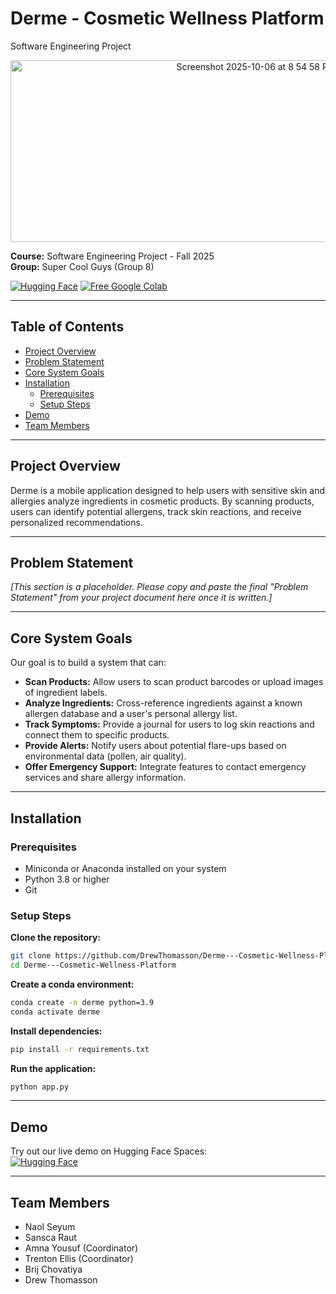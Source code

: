 # Derme - Cosmetic Wellness Platform
Software Engineering Project

<p align="center">
  <img width="770" height="291" alt="Screenshot 2025-10-06 at 8 54 58 PM" src="https://github.com/user-attachments/assets/5bbf9243-58ee-4f15-96b6-def4d5461f4c" />
</p>

**Course:** Software Engineering Project - Fall 2025  
**Group:** Super Cool Guys (Group 8)

[![Hugging Face](https://img.shields.io/badge/Hugging%20Face-Demo-yellow?style=flat&logo=huggingface)](https://huggingface.co/spaces/drewThomasson/DermTest)
[![Free Google Colab](https://colab.research.google.com/assets/colab-badge.svg)](https://colab.research.google.com/drive/1TjPwaykftmQ6XpG7HKbmKlZyYlb65nLI?usp=sharing)


---

## Table of Contents
- [Project Overview](#project-overview)
- [Problem Statement](#problem-statement)
- [Core System Goals](#core-system-goals)
- [Installation](#installation)
  - [Prerequisites](#prerequisites)
  - [Setup Steps](#setup-steps)
- [Demo](#demo)
- [Team Members](#team-members)

---

## Project Overview

Derme is a mobile application designed to help users with sensitive skin and allergies analyze ingredients in cosmetic products. By scanning products, users can identify potential allergens, track skin reactions, and receive personalized recommendations.

---

## Problem Statement

*[This section is a placeholder. Please copy and paste the final "Problem Statement" from your project document here once it is written.]*

---

## Core System Goals

Our goal is to build a system that can:
* **Scan Products:** Allow users to scan product barcodes or upload images of ingredient labels.
* **Analyze Ingredients:** Cross-reference ingredients against a known allergen database and a user's personal allergy list.
* **Track Symptoms:** Provide a journal for users to log skin reactions and connect them to specific products.
* **Provide Alerts:** Notify users about potential flare-ups based on environmental data (pollen, air quality).
* **Offer Emergency Support:** Integrate features to contact emergency services and share allergy information.

---

## Installation

### Prerequisites

* Miniconda or Anaconda installed on your system
* Python 3.8 or higher
* Git

### Setup Steps

**Clone the repository:**
```bash
git clone https://github.com/DrewThomasson/Derme---Cosmetic-Wellness-Platform.git
cd Derme---Cosmetic-Wellness-Platform
```

**Create a conda environment:**
```bash
conda create -n derme python=3.9
conda activate derme
```

**Install dependencies:**
```bash
pip install -r requirements.txt
```

**Run the application:**
```bash
python app.py
```

---

## Demo

Try out our live demo on Hugging Face Spaces:  
[![Hugging Face](https://img.shields.io/badge/Hugging%20Face-Demo-yellow?style=flat&logo=huggingface)](https://huggingface.co/spaces/drewThomasson/DermTest)

---

## Team Members

* Naol Seyum
* Sansca Raut
* Amna Yousuf (Coordinator)
* Trenton Ellis (Coordinator)
* Brij Chovatiya
* Drew Thomasson
